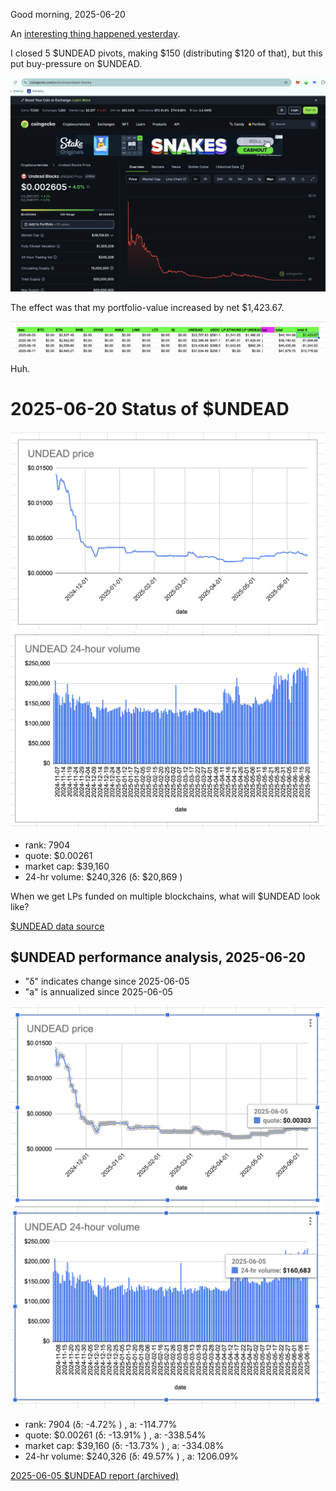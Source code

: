 Good morning, 2025-06-20

An [interesting thing happened yesterday](https://x.com/pivocateur/status/1935723453241311275).

I closed 5 $UNDEAD pivots, making $150 (distributing $120 of that), but this put buy-pressure on $UNDEAD.

![UNDEAD chart on CoinGecko](imgs/01a-undead-chart-coingecko.png)

The effect was that my portfolio-value increased by net $1,423.67.

![Portfolio value increase](imgs/01b-portfolio-value.png)

Huh.


# 2025-06-20 Status of $UNDEAD 

![$UNDEAD rank](imgs/02a-rank.png) 
![$UNDEAD quote](imgs/02b-quote.png) 
![$UNDEAD market captalization](imgs/02c-cap.png) 
![$UNDEAD 24-hour volume](imgs/02d-vol.png) 

* rank: 7904 
* quote: $0.00261 
* market cap: $39,160 
* 24-hr volume: $240,326 (δ: $20,869 ) 

When we get LPs funded on multiple blockchains, what will $UNDEAD look like? 

[$UNDEAD data source](https://www.coingecko.com/en/coins/undead-blocks) 
## $UNDEAD performance analysis, 2025-06-20 

* "δ" indicates change since 2025-06-05 
* "a" is annualized since 2025-06-05 

![$UNDEAD rank](../05/imgs/snapshot/01a-rank.png) 
![$UNDEAD quote](../05/imgs/snapshot/01b-quote.png) 
![$UNDEAD market captalization](../05/imgs/snapshot/01c-cap.png) 
![$UNDEAD 24-hour volume](../05/imgs/snapshot/01d-vol.png) 

* rank: 7904 (δ: -4.72% ) , a: -114.77% 
* quote: $0.00261 (δ: -13.91% ) , a: -338.54% 
* market cap: $39,160 (δ: -13.73% ) , a: -334.08% 
* 24-hr volume: $240,326 (δ: 49.57% ) , a: 1206.09% 

[2025-06-05 $UNDEAD report (archived)](https://github.com/pivoteur/biz/tree/main/blog/2025/06/05) 

